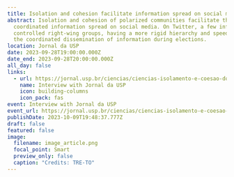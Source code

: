 ```yaml
---
title: Isolation and cohesion facilitate information spread on social media
abstract: Isolation and cohesion of polarized communities facilitate the
  coordinated information spread on social media. On Twitter, a few influencers
  controlled right-wing groups, having a more rigid hierarchy and speeding up
  the coordinated dissemination of information during elections.
location: Jornal da USP
date: 2023-09-28T19:00:00.000Z
date_end: 2023-09-28T20:00:00.000Z
all_day: false
links:
  - url: https://jornal.usp.br/ciencias/ciencias-isolamento-e-coesao-dos-grupos-de-direita-facilitaram-propagacao-coordenada-nas-eleicoes/
    name: Interview with Jornal da USP
    icon: building-columns
    icon_pack: fas
event: Interview with Jornal da USP
event_url: https://jornal.usp.br/ciencias/ciencias-isolamento-e-coesao-dos-grupos-de-direita-facilitaram-propagacao-coordenada-nas-eleicoes/
publishDate: 2023-10-09T19:48:37.777Z
draft: false
featured: false
image:
  filename: image_article.png
  focal_point: Smart
  preview_only: false
  caption: "Credits: TRE-TO"
---
```

